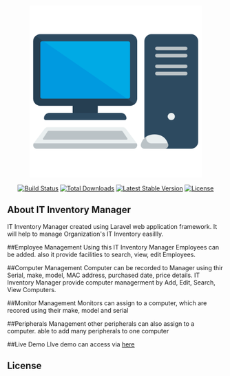 <p align="center"><a href="https://54.162.92.201/" target="_blank"><img src="https://github.com/kpgtharaka/ITInventoryManager/blob/main/public/images/logo.png?raw=true" width="400" alt="IT Inventory Manager Logo"></a></p>

<p align="center">
<a href="https://github.com/laravel/framework/actions"><img src="https://github.com/laravel/framework/workflows/tests/badge.svg" alt="Build Status"></a>
<a href="https://packagist.org/packages/laravel/framework"><img src="https://img.shields.io/packagist/dt/laravel/framework" alt="Total Downloads"></a>
<a href="https://packagist.org/packages/laravel/framework"><img src="https://img.shields.io/packagist/v/laravel/framework" alt="Latest Stable Version"></a>
<a href="https://packagist.org/packages/laravel/framework"><img src="https://img.shields.io/packagist/l/laravel/framework" alt="License"></a>
</p>

## About IT Inventory Manager

IT Inventory Manager created using Laravel  web application framework. It will help to manage Organization's IT Inventory easillly.

##Employee Management
Using this IT Inventory Manager Employees can be added. also it provide facilities to search, view, edit Employees.

##Computer Management
Computer can be recorded to Manager using thir Serial, make, model, MAC address, purchased date, price details. IT Inventory Manager provide computer managerment by Add, Edit, Search, View Computers.

##Monitor Management
Monitors can assign to a computer, which are recored using their make, model and serial

##Peripherals Management
other peripherals can also assign to a computer. able to add many peripherals to one computer

##Live Demo
LIve demo can access via  [here](https://54.162.92.201)

## License



